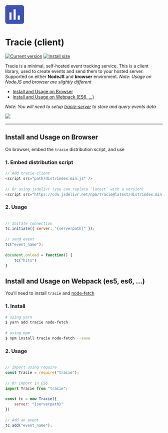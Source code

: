 <img src="docs/tracie.svg" height="60" alt="Node Fetch"/>

# Tracie (client)

<a href="https://packagephobia.now.sh/result?p=tracie"><img src="https://badgen.net/packagephobia/install/tracie" alt="Current version"></a> <a href="https://www.npmjs.com/package/tracie"><img src="https://img.shields.io/npm/v/tracie" alt="Install size"></a>

Tracie is a minimal, self-hosted event tracking service. This is a client library, used to create events and send them to your hosted server. Supported on either **NodeJS** and **browser** enviroment. _Note: Usage on NodeJS and browser are slightly different_


<!-- TOC -->
- [Install and Usage on Browser](#install-and-usage-on-browser)
- [Install and Usage on Webpack (ES6, ...)](#install-and-usage-on-webpack-es5-es6-)
<!-- /TOC -->

_Note: You will need to setup [tracie-server](https://github.com/hieunc229/tracie-server) to store and query events data_

![](docs/tracie-demo.gif)

---

## Install and Usage on Browser

On browser, embed the `tracie` distribution script, and use

### 1. Embed distribution script

```js
// Add tracie client
<script src="path/dist/index.min.js" />

// Or using jsdelivr (you can replace `latest` with a version)
<script src="https://cdn.jsdelivr.net/npm/tracie@latest/dist/index.min.js" />
```
### 2. Usage

```js

// Initate connection
tc.initiate({ server: "{serverpath}" });

// send event
tc("event_name");

document.onload = function() {
    tc("hits")
}
```

## Install and Usage on Webpack (es5, es6, ...)


You'll need to install `tracie` and [node-fetch](https://www.npmjs.com/package/node-fetch)

### 1. Install

```sh
# using yarn
$ yarn add tracie node-fetch

# using npm
$ npm install tracie node-fetch --save
```

### 2. Usage
```js

// Import using require
const Tracie = require("tracie");

// Or import in ES6
import Tracie from "tracie";

const tc = new Tracie({
    server: "{serverpath}"
})

// Add an event
tc.add("event_name");
```